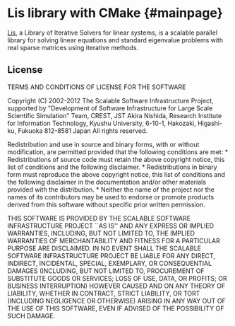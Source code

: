 Lis library with CMake                                                      {#mainpage}
============

[Lis][lis], a Library of Iterative Solvers for linear systems, is a scalable parallel library for solving linear equations and standard eigenvalue problems with real sparse matrices using iterative methods. 

## License ##

TERMS AND CONDITIONS OF LICENSE FOR THE SOFTWARE

Copyright (C) 2002-2012 The Scalable Software Infrastructure Project,
supported by "Development of Software Infrastructure for Large Scale
Scientific Simulation" Team, CREST, JST
Akira Nishida, Research Institute for Information Technology, 
Kyushu University, 6-10-1, Hakozaki, Higashi-ku, Fukuoka 812-8581 Japan
All rights reserved.

Redistribution and use in source and binary forms, with or without
modification, are permitted provided that the following conditions are met:
    * Redistributions of source code must retain the above copyright
      notice, this list of conditions and the following disclaimer.
    * Redistributions in binary form must reproduce the above copyright
      notice, this list of conditions and the following disclaimer in the
      documentation and/or other materials provided with the distribution.
    * Neither the name of the project nor the names of its contributors 
      may be used to endorse or promote products derived from this software 
      without specific prior written permission.

THIS SOFTWARE IS PROVIDED BY THE SCALABLE SOFTWARE INFRASTRUCTURE PROJECT
``AS IS'' AND ANY EXPRESS OR IMPLIED WARRANTIES, INCLUDING, BUT NOT LIMITED
TO, THE IMPLIED WARRANTIES OF MERCHANTABILITY AND FITNESS FOR A PARTICULAR
PURPOSE ARE DISCLAIMED. IN NO EVENT SHALL THE SCALABLE SOFTWARE INFRASTRUCTURE
PROJECT BE LIABLE FOR ANY DIRECT, INDIRECT, INCIDENTAL, SPECIAL, EXEMPLARY,
OR CONSEQUENTIAL DAMAGES (INCLUDING, BUT NOT LIMITED TO, PROCUREMENT OF
SUBSTITUTE GOODS OR SERVICES; LOSS OF USE, DATA, OR PROFITS; OR BUSINESS
INTERRUPTION) HOWEVER CAUSED AND ON ANY THEORY OF LIABILITY, WHETHER IN
CONTRACT, STRICT LIABILITY, OR TORT (INCLUDING NEGLIGENCE OR OTHERWISE)
ARISING IN ANY WAY OUT OF THE USE OF THIS SOFTWARE, EVEN IF ADVISED OF THE
POSSIBILITY OF SUCH DAMAGE.

[lis]: http://www.ssisc.org/lis/

